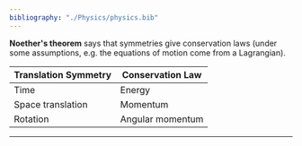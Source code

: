 ```yaml
---
bibliography: "./Physics/physics.bib"
---
```


**Noether's theorem** says that symmetries give conservation laws (under some assumptions, e.g. the equations of motion come from a Lagrangian).

|Translation Symmetry|Conservation Law|
|--------------------|----------------|
|Time|Energy|
|Space translation|Momentum|
|Rotation|Angular momentum|

---